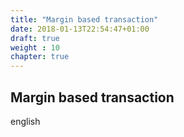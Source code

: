 ```yaml
---
title: "Margin based transaction"
date: 2018-01-13T22:54:47+01:00
draft: true
weight : 10
chapter: true
---
```

## Margin based transaction
english
